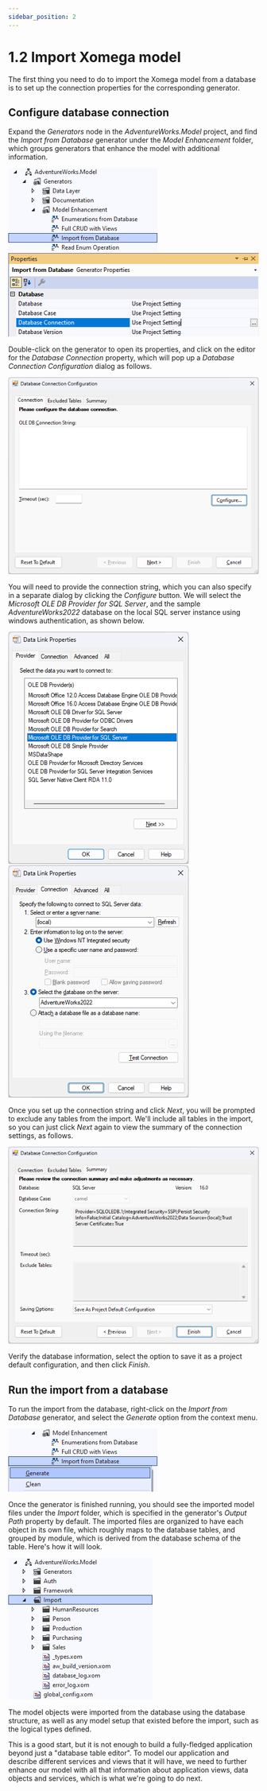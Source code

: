 ```yaml
---
sidebar_position: 2
---
```


# 1.2 Import Xomega model

The first thing you need to do to import the Xomega model from a database is to set up the connection properties for the corresponding generator.

## Configure database connection

Expand the *Generators* node in the *AdventureWorks.Model* project, and find the *Import from Database* generator under the *Model Enhancement* folder, which groups generators that enhance the model with additional information.

![Import generator](img2/import-generator.png) ![Import connection](img2/import-connection.png)

Double-click on the generator to open its properties, and click on the editor for the *Database Connection* property, which will pop up a *Database Connection Configuration* dialog as follows.

![Connection dialog](img2/connection-dialog.png)

You will need to provide the connection string, which you can also specify in a separate dialog by clicking the *Configure* button. We will select the *Microsoft OLE DB Provider for SQL Server*, and the sample *AdventureWorks2022* database on the local SQL server instance using windows authentication, as shown below.

![Connection provider](img2/connection-provider.png) ![Connection properties](img2/connection-properties.png) 

Once you set up the connection string and click *Next*, you will be prompted to exclude any tables from the import. We'll include all tables in the import, so you can just click *Next* again to view the summary of the connection settings, as follows.

![Connection summary](img2/connection-summary.png)

Verify the database information, select the option to save it as a project default configuration, and then click *Finish*.

## Run the import from a database

To run the import from the database, right-click on the *Import from Database* generator, and select the *Generate* option from the context menu.

![Import generate](img2/import-generate.png)

Once the generator is finished running, you should see the imported model files under the *Import* folder, which is specified in the generator's *Output Path* property by default. The imported files are organized to have each object in its own file, which roughly maps to the database tables, and grouped by module, which is derived from the database schema of the table. Here's how it will look.

![Import result](img2/import-result.png)

The model objects were imported from the database using the database structure, as well as any model setup that existed before the import, such as the logical types defined.

This is a good start, but it is not enough to build a fully-fledged application beyond just a "database table editor". To model our application and describe different services and views that it will have, we need to further enhance our model with all that information about application views, data objects and services, which is what we're going to do next.
